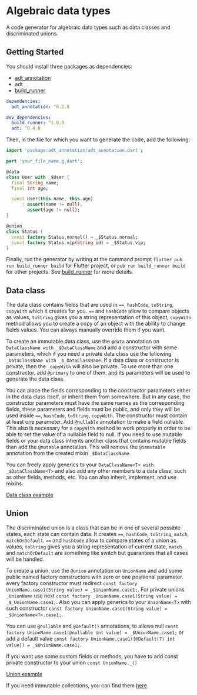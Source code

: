 # Algebraic data types

A code generator for algebraic data types such as data classes and discriminated unions.

## Getting Started

You should install three packages as dependencies:

- [adt_annotation](https://pub.dev/packages/adt_annotation)
- adt
- [build_runner](https://pub.dev/packages/build_runner)

```yaml
dependencies:
  adt_annotation: ^0.2.0

dev_dependencies:
  build_runner: ^1.0.0
  adt: ^0.4.0
```

Then, in the file for which you want to generate the code, add the following:

```dart
import 'package:adt_annotation/adt_annotation.dart';

part 'your_file_name.g.dart';

@data
class User with _$User {
  final String name;
  final int age;

  const User(this.name, this.age)
      : assert(name != null),
        assert(age != null);
}

@union
class Status {
  const factory Status.normal() = _$Status.normal;
  const factory Status.vip(String id) = _$Status.vip;
}
```

Finally, run the generator by writing at the command prompt `flutter pub run build_runner build` for Flutter project, or `pub run build_runner build` for other projects.
See [build_runner](https://pub.dev/packages/build_runner) for more details.

## Data class
The data class сontains fields that are used in `==`, `hashCode`, `toString`, `copyWith` which it creates for you. `==` and `hashCode` allow to compare objects as values, `toString` gives you a string representation of this object, `copyWith` method allows you to create a copy of an object with the ability to change fields values. You can always manually override them if you want. 

To create an immutable data class, use the `@data` annotation on `DataClassName with _$DataClassName` and add a constructor with some parameters, which  if you need a private data class use the following `_DataClassName with _$_DataClassName`. If a data class or constructor is private, then the `_copyWith` will also be private. To use more than one constructor, add `@primary` to one of them, and its parameters will be used to generate the data class.

You can place the fields corresponding to the constructor parameters either in the data class itself, or inherit them from somewhere. But in any case, the constructor parameters must have the same names as the corresponding fields, these parameters and fields must be public, and only they will be used inside `==`, `hashCode`, `toString`, `copyWith`. The constructor must contain at least one parameter. Add `@nullable` annotation to make a field nullable. This also is necessary for a `copyWith` method to work properly in order to be able to set the value of a nullable field to null. If you need to use mutable fields or your data class inherits another class that contains mutable fields than add the `@mutable` annotation. This will remove the `@immutable` annotation from the created mixin `_$DataClassName`.

You can freely apply generics to your `DataClassName<T> with _$DataClassName<T>` and also add any other members to a data class, such as other fields, methods, etc. You can also inherit, implement, and use mixins.

[Data class example](https://github.com/vr19860507/adt/blob/master/example/lib/data_class.dart)

## Union
The discriminated union is a class that can be in one of several possible states, each state can contain data. It creates `==`, `hashCode`, `toString`, `match`, `matchOrDefault`. `==` and `hashCode` allow to compare states of a union as values, `toString` gives you a string representation of current state, `match` and `matchOrDefault` are something like switch but guarantees that all cases will be handled.

To create a union, use the `@union` annotation on `UnionName` and add some public named factory constructors with zero or one positional parameter. every factory constructor must redirect `const factory UnionName.case1(String value) = _$UnionName.case1;`. For private unions `_UnionName` use next `const factory _UnionName.case1(String value) = _$_UnionName.case1;`. Also you can apply generics to your `UnionName<T>` with such constructor `const factory UnionName.case1(String value) = _$UnionName<T>.case1;`.

You can use `@nullable` and `@Default()` annotations, to allows null `const factory UnionName.case1(@nullable int value) = _$UnionName.case1;` or add a default value `const factory UnionName.case1([@Default(7) int value]) = _$UnionName.case1;`.

If you want use some custom fields or methods, you have to add const private constructor to your union `const UnionName._()`

[Union example](https://github.com/vr19860507/adt/blob/master/example/lib/union.dart)

If you need immutable collections, you can find them [here](https://pub.dev/packages/immutable_collection).